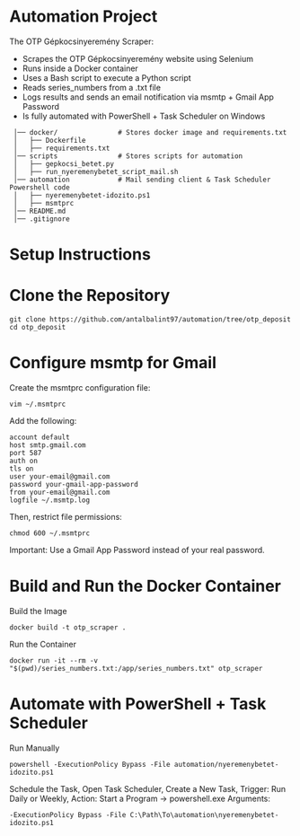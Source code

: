 # Automation Project
The OTP Gépkocsinyeremény Scraper:

- Scrapes the OTP Gépkocsinyeremény website using Selenium
- Runs inside a Docker container
- Uses a Bash script to execute a Python script
- Reads series_numbers from a .txt file
- Logs results and sends an email notification via msmtp + Gmail App Password
- Is fully automated with PowerShell + Task Scheduler on Windows

``` otp_gepkocsinyeremeny/
 │── docker/               # Stores docker image and requirements.txt
 │   ├── Dockerfile
 │   ├── requirements.txt
 │── scripts               # Stores scripts for automation
 │   ├── gepkocsi_betet.py
 │   ├── run_nyeremenybetet_script_mail.sh
 │── automation            # Mail sending client & Task Scheduler Powershell code
 │   ├── nyeremenybetet-idozito.ps1
 │   ├── msmtprc
 │── README.md
 │── .gitignore
```
# Setup Instructions
# Clone the Repository
```
git clone https://github.com/antalbalint97/automation/tree/otp_deposit
cd otp_deposit
```
# Configure msmtp for Gmail
Create the msmtprc configuration file:
```
vim ~/.msmtprc
```
Add the following:
```
account default
host smtp.gmail.com
port 587
auth on
tls on
user your-email@gmail.com
password your-gmail-app-password
from your-email@gmail.com
logfile ~/.msmtp.log
```
Then, restrict file permissions:
```
chmod 600 ~/.msmtprc
```
Important: Use a Gmail App Password instead of your real password.

# Build and Run the Docker Container
Build the Image
```
docker build -t otp_scraper .
```
Run the Container
```
docker run -it --rm -v "$(pwd)/series_numbers.txt:/app/series_numbers.txt" otp_scraper
```

# Automate with PowerShell + Task Scheduler
Run Manually
```
powershell -ExecutionPolicy Bypass -File automation/nyeremenybetet-idozito.ps1
```

Schedule the Task, Open Task Scheduler, Create a New Task, Trigger: Run Daily or Weekly, Action: Start a Program → powershell.exe
Arguments:
```
-ExecutionPolicy Bypass -File C:\Path\To\automation\nyeremenybetet-idozito.ps1
```
